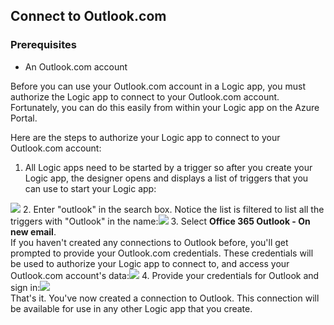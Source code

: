 ## <a name="connect-to-outlookcom"></a>Connect to Outlook.com

### <a name="prerequisites"></a>Prerequisites
- An Outlook.com account

Before you can use your Outlook.com account in a Logic app, you must authorize the Logic app to connect to your Outlook.com account. Fortunately, you can do this easily from within your Logic app on the Azure Portal. 

Here are the steps to authorize your Logic app to connect to your Outlook.com account:

1. All Logic apps need to be started by a trigger so after you create your Logic app, the designer opens and displays a list of triggers that you can use to start your Logic app:

  ![](./media/connectors-create-api-outlook/office365-outlook-0.png)
2. Enter "outlook" in the search box. Notice the list is filtered to list all the triggers with "Outlook" in the name:![](./media/connectors-create-api-outlook/office365-outlook-0-5.png)
3. Select **Office 365 Outlook - On new email**.   
  If you haven't created any connections to Outlook before, you'll get prompted to provide your Outlook.com credentials. These credentials will be used to authorize your Logic app to connect to, and access your Outlook.com account's data:![](./media/connectors-create-api-outlook/office365-outlook-1.png)
4. Provide your credentials for Outlook and sign in:![](./media/connectors-create-api-outlook/office365-outlook-2.png)  
  That's it. You've now created a connection to Outlook. This connection will be available for use in any other Logic app that you create.


